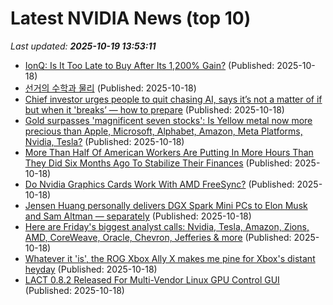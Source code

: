 # Latest NVIDIA News (top 10)
_Last updated: **2025-10-19 13:53:11**_

- [IonQ: Is It Too Late to Buy After Its 1,200% Gain?](https://biztoc.com/x/fdac06cecd503d39) (Published: 2025-10-18)
- [선거의 수학과 물리](https://ryueyes11.tistory.com/511937) (Published: 2025-10-18)
- [Chief investor urges people to quit chasing AI, says it’s not a matter of if but when it 'breaks’ — how to prepare](https://finance.yahoo.com/news/chief-investor-urges-people-quit-130000135.html) (Published: 2025-10-18)
- [Gold surpasses 'magnificent seven stocks': Is Yellow metal now more precious than Apple, Microsoft, Alphabet, Amazon, Meta Platforms, Nvidia, Tesla?](https://economictimes.indiatimes.com/news/international/us/gold-surpasses-magnificent-seven-stocks-is-yellow-metal-now-more-precious-than-apple-microsoft-alphabet-amazon-meta-platforms-nvidia-tesla/articleshow/124667130.cms) (Published: 2025-10-18)
- [More Than Half Of American Workers Are Putting In More Hours Than They Did Six Months Ago To Stabilize Their Finances](https://finance.yahoo.com/news/more-half-american-workers-putting-123145803.html) (Published: 2025-10-18)
- [Do Nvidia Graphics Cards Work With AMD FreeSync?](https://www.bgr.com/1994267/do-nvidia-gpus-work-amd-freesync-explained/) (Published: 2025-10-18)
- [Jensen Huang personally delivers DGX Spark Mini PCs to Elon Musk and Sam Altman — separately](https://www.tomshardware.com/tech-industry/artificial-intelligence/jensen-huang-personally-delivers-dgx-spark-mini-pcs-to-elon-musk-and-sam-altman-separately) (Published: 2025-10-18)
- [Here are Friday's biggest analyst calls: Nvidia, Tesla, Amazon, Zions, AMD, CoreWeave, Oracle, Chevron, Jefferies & more](https://biztoc.com/x/3b3fad5967945e41) (Published: 2025-10-18)
- [Whatever it 'is', the ROG Xbox Ally X makes me pine for Xbox's distant heyday](https://www.eurogamer.net/whatever-it-is-the-rog-xbox-ally-x-makes-me-pine-for-xboxs-distant-heyday) (Published: 2025-10-18)
- [LACT 0.8.2 Released For Multi-Vendor Linux GPU Control GUI](https://www.phoronix.com/news/LACT-0.8.2-Released) (Published: 2025-10-18)
